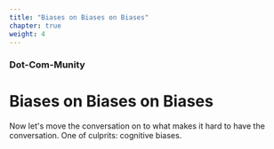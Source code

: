 ```yaml
---
title: "Biases on Biases on Biases"
chapter: true
weight: 4
---
```

### Dot-Com-Munity
# Biases on Biases on Biases

Now let's move the conversation on to what makes it hard to have the conversation. One of culprits: cognitive biases.
